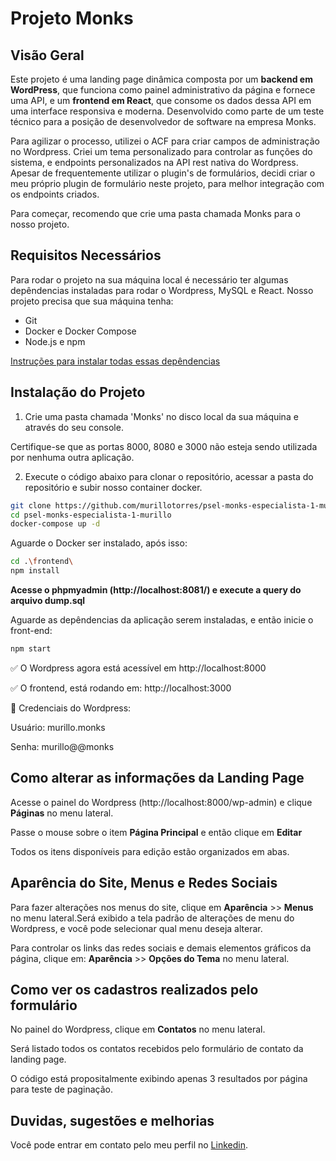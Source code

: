 # **Projeto Monks**

## **Visão Geral**
Este projeto é uma landing page dinâmica composta por um **backend em WordPress**, que funciona como painel administrativo da página e fornece uma API, e um **frontend em React**, que consome os dados dessa API em uma interface responsiva e moderna.
Desenvolvido como parte de um teste técnico para a posição de desenvolvedor de software na empresa Monks.

Para agilizar o processo, utilizei o ACF para criar campos de administração no Wordpress. Criei um tema personalizado para controlar as funções do sistema, e endpoints personalizados na API rest nativa do Wordpress. Apesar de frequentemente utilizar o plugin's de formulários, decidi criar o meu próprio plugin de formulário neste projeto, para melhor integração com os endpoints criados.

Para começar, recomendo que crie uma pasta chamada Monks para o nosso projeto.


## **Requisitos Necessários**
Para rodar o projeto na sua máquina local é necessário ter algumas depêndencias instaladas para rodar o Wordpress, MySQL e React.
Nosso projeto precisa que sua máquina tenha:
- Git
- Docker e Docker Compose
- Node.js e npm

[Instruções para instalar todas essas depêndencias](https://github.com/murillotorres/psel-monks-especialista-1-murillo/blob/main/install.md)

## **Instalação do Projeto**
1. Crie uma pasta chamada 'Monks' no disco local da sua máquina e através do seu console.

Certifique-se que as portas 8000, 8080 e 3000 não esteja sendo utilizada por nenhuma outra aplicação.

2. Execute o código abaixo para clonar o repositório, acessar a pasta do repositório e subir nosso container docker.
```bash
git clone https://github.com/murillotorres/psel-monks-especialista-1-murillo.git
cd psel-monks-especialista-1-murillo
docker-compose up -d
```

Aguarde o Docker ser instalado, após isso:
```bash
cd .\frontend\
npm install
```

**Acesse o phpmyadmin (http://localhost:8081/) e execute a query do arquivo dump.sql** 

Aguarde as depêndencias da aplicação serem instaladas, e então inicie o front-end: 
```bash
npm start
```

✅ O Wordpress agora está acessível em http://localhost:8000 

✅ O frontend, está rodando em: http://localhost:3000

🔐 Credenciais do Wordpress: 

Usuário: murillo.monks

Senha: murillo@@monks

## **Como alterar as informações da Landing Page**
Acesse o painel do Wordpress (http://localhost:8000/wp-admin) e clique **Páginas** no menu lateral.

Passe o mouse sobre o item **Página Principal** e então clique em **Editar** 

Todos os itens disponíveis para edição estão organizados em abas.

## **Aparência do Site, Menus e Redes Sociais**
Para fazer alterações nos menus do site, clique em **Aparência** >> **Menus** no menu lateral.Será exibido a tela padrão de alterações de menu do Wordpress, e você pode selecionar qual menu deseja alterar.


Para controlar os links das redes sociais e demais elementos gráficos da página, clique em: **Aparência** >> **Opções do Tema** no menu lateral.


## **Como ver os cadastros realizados pelo formulário**
No painel do Wordpress, clique em **Contatos** no menu lateral.  

Será listado todos os contatos recebidos pelo formulário de contato da landing page.

O código está propositalmente exibindo apenas 3 resultados por página para teste de paginação. 

## **Duvidas, sugestões e melhorias**
Você pode entrar em contato pelo meu perfil no [Linkedin](https://www.linkedin.com/in/murillottorres/).
